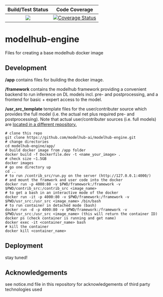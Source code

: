 | Build/Test Status | Code Coverage |
| :---: | :---: |
| [![](https://travis-ci.org/modelhub-ai/modelhub-engine.svg?branch=master)](https://travis-ci.org/modelhub-ai/modelhub-engine) | [![Coverage Status](https://coveralls.io/repos/github/modelhub-ai/modelhub-engine/badge.svg?branch=master&service=github)](https://coveralls.io/github/modelhub-ai/modelhub-engine?branch=master) |


# modelhub-engine

Files for creating a base modelhub docker image

## Development

**/app** contains files for building the docker image.

**/framework** contains the modelhub framework providing a convenient backend to run inference on DL models incl. pre- and postprocessing, and a frontend for basic + expert access to the model.

**/usr_src_template** template files for the user/contributer source which provides the full model (i.e. the actual net plus required pre- and postprocessing). Note that actual user/contributer sources (i.e. full models) are [located in a different repository.](https://github.com/modelhub-ai/modelhub)

```
# clone this repo
git clone https://github.com/modelhub-ai/modelhub-engine.git
# change directories
cd modelhub-engine/app/
# build docker image from /app folder
docker build -f Dockerfile.dev -t <name_your_image> .
# check size ~1.5GB
docker images
# go one directory up
cd ..
# to run /contrib_src/run.py on the server (http://127.0.0.1:4000/)
# and mount the framwork and user code into the docker
docker run -p 4000:80 -v $PWD/framework:/framework -v $PWD/contrib_src:/contrib_src <image_name>
# to get a bash in an interactive mode of the docker
docker run -it -p 4000:80 -v $PWD/framework:/framework -v $PWD/usr_src:/usr_src <image_name> /bin/bash
# to run container in detached mode (bash)
docker run -d -p 4000:80 -v $PWD/framework:/framework -v $PWD/usr_src:/usr_src <image_name> (this will return the container ID)
docker ps (check container is running and get name)
docker exec -it <container_name> bash
# kill the container
docker kill <container_name>
```

## Deployment

stay tuned!

## Acknowledgements

see notice.md file in this repository for acknowledgements of third party technologies used

